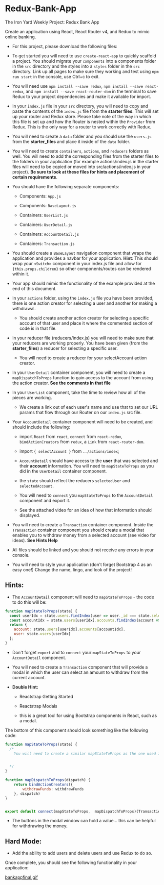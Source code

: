 # Redux-Bank-App
The Iron Yard Weekly Project: Redux Bank App

Create an application using React, React Router v4, and Redux to mimic online banking.

* For this project, please download the following files:

* To get started you will need to use `create-react-app` to quickly scaffold a project. You should migrate your `components` into a components folder in the `src` directory and the styles into a `styles` folder in the `src` directory. Link up all pages to make sure they working and test using `npm run start` in the console, use Ctrl+c to exit.

* You will need use `npm install --save redux`, `npm install --save react-redux`, and `npm install --save react-router-dom` in the terminal to save Redux to your project dependencies and make it available for import.

* In your `index.js` file in your `src` directory, you will need to copy and paste the contents of the `index.js` file from the **starter files**. This will set up your router and Redux store. Please take note of the way in which this file is set up and how the Router is nested within the `Provider` from Redux. This is the only way for a router to work correctly with Redux.

* You will need to create a `data` folder and you should use the `users.js` from the **starter_files** and place it inside of the `data` folder.

* You will need to create `containers`, `actions`, and `reducers` folders as well. You will need to add the corresponding files from the starter files to the folders in your application (for example actions/index.js in the starter files will need to be copied or moved into src/actions/index.js in your project). **Be sure to look at these files for hints and placement of certain requirements.**

* You should have the following separate components:

  * Components: `App.js`

  * Components: `BaseLayout.js`

  * Containers: `UserList.js`

  * Containers: `UserDetail.js`

  * Containers: `AccountDetail.js`

  * Containers: `Transaction.js`

* You should create a `BaseLayout` navigation component that wraps the application and provides a navbar for your application. **Hint**: This should wrap your `<Switch>` component in your index.js file and allow for `{this.props.children}` so other components/routes can be rendered within it.

* Your app should mimic the functionality of the example provided at the end of this document.

* In your `actions` folder, using the `index.js` file you have been provided, there is one action creator for selecting a user and another for making a withdrawal.

  * You should create another action creator for selecting a specific account of that user and place it where the commented section of code is in that file.

* In your reducer file (reducers/index.js) you will need to make sure that your reducers are working properly. You have been given (from the **starter_files**) a reducer for selecting a specific user.

  * You will need to create a reducer for your selectAccount action creator.

* In your `UserDetail` container component, you will need to create a `mapDispatchToProps` function to gain access to the account from using the action creator. **See the comments in that file**

* In your `UserList` component, take the time to review how all of the pieces are working.

  * We create a link out of each user's name and use that to set our URL params that flow through our Router on our `index.js` src file.

* Your `AccountDetail` container component will need to be created, and should include the following:

  * import `React` from `react`, `connect` from `react-redux`, `bindActionCreators` from `redux`, a `Link` from `react-router-dom`.

  * import `{ selectAccount }` from `../actions/index`;

  * `AccountDetail` should have access to the **user** that was selected and their **account** information. You will need to `mapStateToProps` as you did in the `UserDetail` container component.

  * the `state` should reflect the reducers `selectedUser` and `selectedAccount`.

  * You will need to `connect` you `mapStateToProps` to the `AccountDetail` component and export it.

  * See the attached video for an idea of how that information should displayed.

* You will need to create a `Transaction` container component. Inside the `Transaction` container component you should create a modal that enables you to withdraw money from a selected account (see video for ideas). **See Hints Help**

* All files should be linked and you should not receive any errors in your console.

* You will need to style your application (don't forget Bootstrap 4 as an easy one!) Change the name, lingo, and look of the project!

## Hints:  

* The `AccountDetail` component will need to `mapStateToProps` - the code to do this will be:

```jsx
function mapStateToProps(state) {
  const userIdx = state.users.findIndex(user => user._id === state.selectedUser);
  const accountIdx = state.users[userIdx].accounts.findIndex(account => account.id === state.selectedAccount);
  return {
    account: state.users[userIdx].accounts[accountIdx],
    user: state.users[userIdx]
  };
}
```

* Don't forget `export` and to `connect` your `mapStateToProps` to your `AccountDetail` component.

* You will need to create a `Transaction` component that will provide a modal in which the user can select an amount to withdraw from the current account.

* **Double Hint:**

  * Reactstrap Getting Started

  * Reactstrap Modals

  * this is a great tool for using Bootstrap components in React, such as a modal.

The bottom of this component should look something like the following code:

```jsx
function mapStateToProps(state) {
  /*
    You will need to create a similar mapStateToProps as the one used in the AccountDetail component.


  */
}

function mapDispatchToProps(dispatch) {
    return bindActionCreators({
        withdrawFunds: withdrawFunds
    }, dispatch)
}


export default connect(mapStateToProps,  mapDispatchToProps)(Transaction);
```

* The buttons in the modal window can hold a value... this can be helpful for withdrawing the money.

## Hard Mode:  

* Add the ability to add users and delete users and use Redux to do so.

Once complete, you should see the following functionality in your application:

[bankappfinal.gif](https://tiy-learn-content.s3.amazonaws.com/da693155-bankappfinal.gif)
